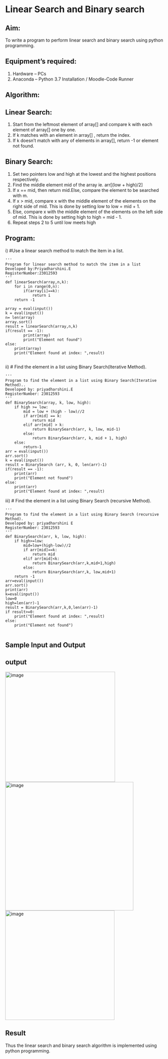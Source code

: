# Linear Search and Binary search
## Aim:
To write a program to perform linear search and binary search using python programming.
## Equipment’s required:
1.	Hardware – PCs
2.	Anaconda – Python 3.7 Installation / Moodle-Code Runner
## Algorithm:
## Linear Search:
1.	Start from the leftmost element of array[] and compare k with each element of array[] one by one.
2.	If k matches with an element in array[] , return the index.
3.	If k doesn’t match with any of elements in array[], return -1 or element not found.
## Binary Search:
1.	Set two pointers low and high at the lowest and the highest positions respectively.
2.	Find the middle element mid of the array ie. arr[(low + high)/2]
3.	If x == mid, then return mid.Else, compare the element to be searched with m.
4.	If x > mid, compare x with the middle element of the elements on the right side of mid. This is done by setting low to low = mid + 1.
5.	Else, compare x with the middle element of the elements on the left side of mid. This is done by setting high to high = mid - 1.
6.	Repeat steps 2 to 5 until low meets high
## Program:
i)	#Use a linear search method to match the item in a list.
```
''' 
Program for linear search method to match the item in a list
Developed by:Priyadharshini.E
RegisterNumber:23012593 
'''
def linearSearch(array,n,k):
    for i in range(0,n):
        if(array[i]==k):
            return i
    return -1
    
array = eval(input())
k = eval(input())
n= len(array)
array.sort()
result = linearSearch(array,n,k)
if(result == -1):
        print(array)
        print("Element not found")
else:
    print(array)
    print("Element found at index: ",result)
       
```
ii)	# Find the element in a list using Binary Search(Iterative Method).
```
''' 
Program to find the element in a list using Binary Search(Iterative Method)..
Developed by: priyadharshini.E
RegisterNumber: 23012593
'''
def BinarySearch(array, k, low, high):
    if high >= low:
        mid = low + (high - low)//2
        if arr[mid] == k:
            return mid
        elif arr[mid] > k:
            return BinarySearch(arr, k, low, mid-1)
        else:
            return BinarySearch(arr, k, mid + 1, high)
    else:
        return-1
arr = eval(input())
arr.sort()
k = eval(input())
result = BinarySearch (arr, k, 0, len(arr)-1)
if(result == -1):
    print(arr)
    print("Element not found")
else:
    print(arr)
    print("Element found at index: ",result)
```
iii)	# Find the element in a list using Binary Search (recursive Method).
```
''' 
Program to find the element in a list using Binary Search (recursive Method).
Developed by: priyadharshini E
RegisterNumber: 23012593
'''
def BinarySearch(arr, k, low, high):
    if high>=low:
        mid=low+(high-low)//2
        if arr[mid]==k:
            return mid
        elif arr[mid]<k:
            return BinarySearch(arr,k,mid+1,high)
        else:
            return BinarySearch(arr,k, low,mid+1)
    return -1
arr=eval(input())
arr.sort()
print(arr)
k=eval(input())
low=0
high=len(arr)-1
result = BinarySearch(arr,k,0,len(arr)-1)
if result>=0:
    print("Element found at index: ",result)
else:
    print("Element not found")
      
```
## Sample Input and Output
## output
<img width="348" alt="image" src="https://github.com/EPriyadharshini/Search-Algorithm/assets/144870831/5442443a-d06c-4094-ae19-ecee0e79fb89">
<img width="406" alt="image" src="https://github.com/EPriyadharshini/Search-Algorithm/assets/144870831/2748700e-c636-42e7-a06d-b198eb905b7c">
<img width="346" alt="image" src="https://github.com/EPriyadharshini/Search-Algorithm/assets/144870831/fe8ca4f0-63d4-4a3c-b055-41aaadf7ae26">

## Result
Thus the linear search and binary search algorithm is implemented using python programming.
